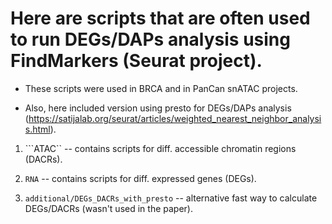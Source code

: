 # Here are scripts that are often used to run DEGs/DAPs analysis using FindMarkers (Seurat project).

  * These scripts were used in BRCA and in PanCan snATAC projects.

  * Also, here included version using presto for DEGs/DAPs analysis (https://satijalab.org/seurat/articles/weighted_nearest_neighbor_analysis.html).


1. ```ATAC`` -- contains scripts for diff. accessible chromatin regions (DACRs).

2. ```RNA``` -- contains scripts for diff. expressed genes (DEGs).

3. ```additional/DEGs_DACRs_with_presto``` -- alternative fast way to calculate DEGs/DACRs (wasn't used in the paper).



